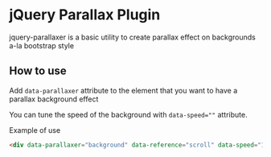 
jQuery Parallax Plugin
======================

jquery-parallaxer is a basic utility to create parallax effect on backgrounds
a-la bootstrap style

## How to use

Add `data-parallaxer` attribute to the element that you want to have a parallax
background effect

You can tune the speed of the background with `data-speed=""` attribute.

Example of use

```html
<div data-parallaxer="background" data-reference="scroll" data-speed="1.2">..</div>
```
